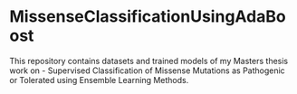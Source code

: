 # MissenseClassificationUsingAdaBoost
This repository contains datasets and trained models of my Masters thesis work on - Supervised Classification of Missense Mutations as Pathogenic or Tolerated using Ensemble Learning Methods.

